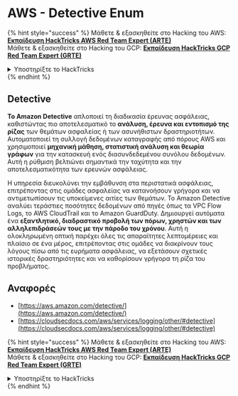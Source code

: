 # AWS - Detective Enum

{% hint style="success" %}
Μάθετε & εξασκηθείτε στο Hacking του AWS:<img src="/.gitbook/assets/image.png" alt="" data-size="line">[**Εκπαίδευση HackTricks AWS Red Team Expert (ARTE)**](https://training.hacktricks.xyz/courses/arte)<img src="/.gitbook/assets/image.png" alt="" data-size="line">\
Μάθετε & εξασκηθείτε στο Hacking του GCP: <img src="/.gitbook/assets/image (2).png" alt="" data-size="line">[**Εκπαίδευση HackTricks GCP Red Team Expert (GRTE)**<img src="/.gitbook/assets/image (2).png" alt="" data-size="line">](https://training.hacktricks.xyz/courses/grte)

<details>

<summary>Υποστηρίξτε το HackTricks</summary>

* Ελέγξτε τα [**σχέδια συνδρομής**](https://github.com/sponsors/carlospolop)!
* **Συμμετέχετε** 💬 [**στην ομάδα Discord**](https://discord.gg/hRep4RUj7f) ή στην [**ομάδα telegram**](https://t.me/peass) ή **ακολουθήστε** μας στο **Twitter** 🐦 [**@hacktricks\_live**](https://twitter.com/hacktricks\_live)**.**
* **Μοιραστείτε κόλπα hacking υποβάλλοντας PRs** στα αποθετήρια [**HackTricks**](https://github.com/carlospolop/hacktricks) και [**HackTricks Cloud**](https://github.com/carlospolop/hacktricks-cloud).

</details>
{% endhint %}

## Detective

**Το Amazon Detective** απλοποιεί τη διαδικασία έρευνας ασφάλειας, καθιστώντας πιο αποτελεσματικό το **ανάλυση, έρευνα και εντοπισμό της ρίζας** των θεμάτων ασφαλείας ή των ασυνήθιστων δραστηριοτήτων. Αυτοματοποιεί τη συλλογή δεδομένων καταγραφής από πόρους AWS και χρησιμοποιεί **μηχανική μάθηση, στατιστική ανάλυση και θεωρία γράφων** για την κατασκευή ενός διασυνδεδεμένου συνόλου δεδομένων. Αυτή η ρύθμιση βελτιώνει σημαντικά την ταχύτητα και την αποτελεσματικότητα των ερευνών ασφάλειας.

Η υπηρεσία διευκολύνει την εμβάθυνση στα περιστατικά ασφάλειας, επιτρέποντας στις ομάδες ασφαλείας να κατανοήσουν γρήγορα και να αντιμετωπίσουν τις υποκείμενες αιτίες των θεμάτων. Το Amazon Detective αναλύει τεράστιες ποσότητες δεδομένων από πηγές όπως τα VPC Flow Logs, το AWS CloudTrail και το Amazon GuardDuty. Δημιουργεί αυτόματα ένα **εξαντλητικό, διαδραστικό προβολή των πόρων, χρηστών και των αλληλεπιδράσεών τους με την πάροδο του χρόνου**. Αυτή η ολοκληρωμένη οπτική παρέχει όλες τις απαραίτητες λεπτομέρειες και πλαίσιο σε ένα μέρος, επιτρέποντας στις ομάδες να διακρίνουν τους λόγους πίσω από τις ευρήματα ασφάλειας, να εξετάσουν σχετικές ιστορικές δραστηριότητες και να καθορίσουν γρήγορα τη ρίζα του προβλήματος.


## Αναφορές

* [https://aws.amazon.com/detective/](https://aws.amazon.com/detective/)
* [https://cloudsecdocs.com/aws/services/logging/other/#detective](https://cloudsecdocs.com/aws/services/logging/other/#detective)

{% hint style="success" %}
Μάθετε & εξασκηθείτε στο Hacking του AWS:<img src="/.gitbook/assets/image.png" alt="" data-size="line">[**Εκπαίδευση HackTricks AWS Red Team Expert (ARTE)**](https://training.hacktricks.xyz/courses/arte)<img src="/.gitbook/assets/image.png" alt="" data-size="line">\
Μάθετε & εξασκηθείτε στο Hacking του GCP: <img src="/.gitbook/assets/image (2).png" alt="" data-size="line">[**Εκπαίδευση HackTricks GCP Red Team Expert (GRTE)**<img src="/.gitbook/assets/image (2).png" alt="" data-size="line">](https://training.hacktricks.xyz/courses/grte)

<details>

<summary>Υποστηρίξτε το HackTricks</summary>

* Ελέγξτε τα [**σχέδια συνδρομής**](https://github.com/sponsors/carlospolop)!
* **Συμμετέχετε** 💬 [**στην ομάδα Discord**](https://discord.gg/hRep4RUj7f) ή στην [**ομάδα telegram**](https://t.me/peass) ή **ακολουθήστε** μας στο **Twitter** 🐦 [**@hacktricks\_live**](https://twitter.com/hacktricks\_live)**.**
* **Μοιραστείτε κόλπα hacking υποβάλλοντας PRs** στα αποθετήρια [**HackTricks**](https://github.com/carlospolop/hacktricks) και [**HackTricks Cloud**](https://github.com/carlospolop/hacktricks-cloud).

</details>
{% endhint %}
